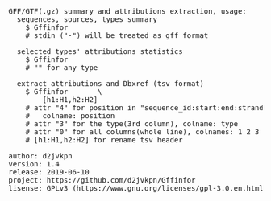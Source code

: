 <pre>
GFF/GTF(.gz) summary and attributions extraction, usage:
  sequences, sources, types summary
    $ Gffinfor  <gff|gtf>
    # stdin ("-") will be treated as gff format

  selected types' attributions statistics
    $ Gffinfor  <gff|gtf>  <type1,type2...>
    # "" for any type

  extract attributions and Dbxref (tsv format)
    $ Gffinfor  <gff|gtf>  <type1,type2...>  <attr1,attr2,dbxref1...> \
        [h1:H1,h2:H2]
    # attr "4" for position in "sequence_id:start:end:strand" format, 
    #   colname: position
    # attr "3" for the type(3rd column), colname: type
    # attr "0" for all columns(whole line), colnames: 1 2 3 4 5 6 7 8 9
    # [h1:H1,h2:H2] for rename tsv header

author: d2jvkpn
version: 1.4
release: 2019-06-10
project: https://github.com/d2jvkpn/Gffinfor
lisense: GPLv3 (https://www.gnu.org/licenses/gpl-3.0.en.html
</pre>
